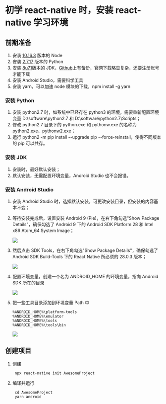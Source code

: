 # 初学 react-native 时，安装 react-native 学习环境

## 前期准备

1. 安装 [10.16.3](https://nodejs.org/download/release/v10.16.3/) 版本的 Node
2. 安装 [2.7.17](https://www.python.org/ftp/python/2.7.17/python-2.7.17.amd64.msi) 版本的 Python
3. 安装 [8u71](https://github.com/frekele/oracle-java/releases/download/8u71-b15/jdk-8u71-windows-x64.exe)版本的 JDK，[Github](https://github.com/frekele/oracle-java/releases)上有备份，官网下载略显复杂，还要注册账号才能下载
4. 安装 Android Studio，需要科学工具
5. 安装 yarn，可以加速 node 模块的下载，npm install -g yarn

### 安装 Python

1. 安装 python2.7 时，如系统中已经存在 python3 的环境，需要重新配置环境变量 D:\software\python2.7 和 D:\software\python2.7\Scripts；
2. 修改 python2.7 目录下的 python.exe 和 pythonw.exe 的名称为 python2.exe、pythonw2.exe；
3. 运行 python2 -m pip install --upgrade pip --force-reinstall，使得不同版本的 pip 可以共存。

### 安装 JDK

1. 安装时，最好默认安装；
2. 默认安装，无需配置环境变量，Android Studio 也不会报错。

### 安装 Android Studio

1.  安装 Android Studio 时，选择默认安装，可更改安装目录，但安装的内容基本不变；
2.  等待安装完成后，设置安装 Android 9 (Pie)，在右下角勾选"Show Package Details"，确保勾选了 Android 9 下的 Android SDK Platform 28 和 Intel x86 Atom_64 System Image；

    ![](https://starshi.github.io/my-images/blog/android_studio_setting1.png)

3.  然后点击 SDK Tools，在右下角勾选"Show Package Details"，确保勾选了 Android SDK Build-Tools 下的 React Native 所必须的 28.0.3 版本；

    ![](https://starshi.github.io/my-images/blog/android_studio_setting2.png)

4.  配置环境变量，创建一个名为 ANDROID_HOME 的环境变量，指向 Android SDK 所在的目录

    ![](https://starshi.github.io/my-images/blog/android_path.png)

5.  把一些工具目录添加到环境变量 Path 中

        %ANDROID_HOME%\platform-tools
        %ANDROID_HOME%\emulator
        %ANDROID_HOME%\tools
        %ANDROID_HOME%\tools\bin

    ![](https://starshi.github.io/my-images/blog/android_path2.png)

## 创建项目

1.  创建

         npx react-native init AwesomeProject

2.  编译并运行

         cd AwesomeProject
         yarn android
